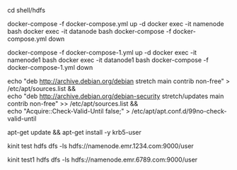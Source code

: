 cd shell/hdfs

docker-compose -f docker-compose.yml  up -d
docker exec -it namenode bash
docker exec -it datanode bash
docker-compose -f docker-compose.yml  down


docker-compose -f docker-compose-1.yml  up -d
docker exec -it namenode1 bash
docker exec -it datanode1 bash
docker-compose -f docker-compose-1.yml  down


echo "deb http://archive.debian.org/debian stretch main contrib non-free" > /etc/apt/sources.list && \
echo "deb http://archive.debian.org/debian-security stretch/updates main contrib non-free" >> /etc/apt/sources.list && \
echo "Acquire::Check-Valid-Until false;" > /etc/apt/apt.conf.d/99no-check-valid-until

apt-get update && apt-get install -y krb5-user 


kinit test
hdfs dfs -ls hdfs://namenode.emr.1234.com:9000/user

kinit test1
hdfs dfs -ls hdfs://namenode.emr.6789.com:9000/user
